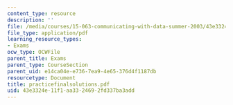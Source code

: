 ```yaml
---
content_type: resource
description: ''
file: /media/courses/15-063-communicating-with-data-summer-2003/43e3324e11f1aa3324692fd337ba3add_practicefinalsolutions.pdf
file_type: application/pdf
learning_resource_types:
- Exams
ocw_type: OCWFile
parent_title: Exams
parent_type: CourseSection
parent_uid: e14ca04e-e736-7ea9-4e65-376d4f1187db
resourcetype: Document
title: practicefinalsolutions.pdf
uid: 43e3324e-11f1-aa33-2469-2fd337ba3add
---
```

